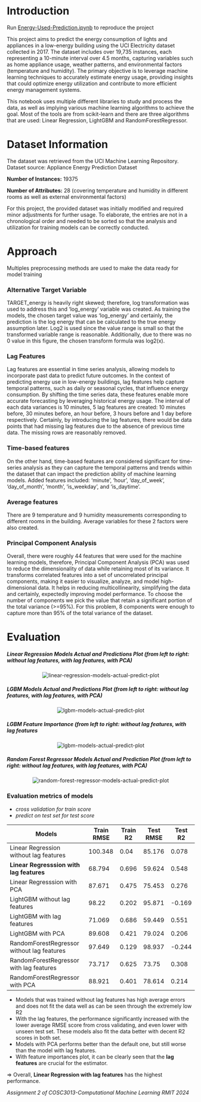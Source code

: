 

# Introduction

Run [Energy-Used-Prediction.ipynb](../main/Energy-Used-Prediction.ipynb) to reproduce the project

This project aims to predict the energy consumption of lights and appliances in a low-energy building using the UCI Electricity dataset collected in 2017. The dataset includes over 19,735 instances, each representing a 10-minute interval over 4.5 months, capturing variables such as home appliance usage, weather patterns, and environmental factors (temperature and humidity). The primary objective is to leverage machine learning techniques to accurately estimate energy usage, providing insights that could optimize energy utilization and contribute to more efficient energy management systems.

This notebook uses multiple different libraries to study and process the data, as well as implying various machine learning algorithms to achieve the goal. Most of the tools are from scikit-learn and there are three algorithms that are used: Linear Regression, LightGBM and RandomForestRegressor.

# Dataset Information

The dataset was retrieved from the UCI Machine Learning Repository.
Dataset source: Appliance Energy Prediction Dataset

**Number of Instances:** 19375  

**Number of Attributes:**	28 (covering temperature and humidity in different rooms as well as external environmental factors)

For this project, the provided dataset was initially modified and required minor adjustments for further usage. To elaborate, the entries are not in a chronological order and needed to be sorted so that the analysis and utilization for training models can be correctly conducted. 


# Approach
Multiples preprocessing methods are used to make the data ready for model training

### Alternative Target Variable
TARGET_energy is heavily right skewed; therefore, log transformation was used to address this and ‘log_energy’ variable was created. 
As training the models, the chosen target value was ‘log_energy’ and certainly, the prediction is the log energy that can be calculated to the true energy assumption later. 
Log2 is used since the value range is small so that the transformed variable range is reasonable. 
Additionally, due to there was no 0 value in this figure, the chosen transform formula was log⁡2(x).

### Lag Features
Lag features are essential in time series analysis, allowing models to incorporate past data to predict future outcomes. In the context of predicting energy use in low-energy buildings, lag features help capture temporal patterns, such as daily or seasonal cycles, that influence energy consumption. 
By shifting the time series data, these features enable more accurate forecasting by leveraging historical energy usage. 
The interval of each data variances is 10 minutes, 5 lag features are created: 10 minutes before, 30 minutes before, an hour before, 3 hours before and 1 day before respectively. 
Certainly, by introducing the lag features, there would be data points that had missing lag features due to the absence of previous time data. The missing rows are reasonably removed.

### Time-based features
On the other hand, time-based features are considered significant for time-series analysis as they can capture the temporal patterns and trends within the dataset that can impact the prediction ability of machine learning models. 
Added features included: ‘minute’, ‘hour’, ‘day_of_week’, ‘day_of_month’, ‘month’, ‘is_weekday’, and ‘is_daytime’.

### Average features
There are 9 temperature and 9 humidity measurements corresponding to different rooms in the building. 
Average variables for these 2 factors were also created.

### Principal Component Analysis
Overall, there were roughly 44 features that were used for the machine learning models, therefore, Principal Component Analysis (PCA) was used to reduce the dimensionality of data while retaining most of its variance. 
It transforms correlated features into a set of uncorrelated principal components, making it easier to visualize, analyze, and model high-dimensional data. 
It helps in reducing multicollinearity, simplifying the data and certainly, expectedly improving model performance. To choose the number of components we pick the value that retain a significant portion of the total variance (>=95%). 
For this problem, 8 components were enough to capture more than 95% of the total variance of the dataset.


# Evaluation


##### Linear Regression Models Actual and Predictions Plot (from left to right: *without lag features*, *with lag features*, *with PCA*)

<p align="center">
  <img src="https://github.com/tringuyenbao/Appliance-Energy-Use-Prediction/blob/main/images/linear-regression-models-actual-predict-plot.png?raw=true" alt="linear-regression-models-actual-predict-plot"/>
</p>

##### LGBM Models Actual and Predictions Plot (from left to right: *without lag features*, *with lag features*, *with PCA*)

<p align="center">
  <img src="https://github.com/tringuyenbao/Appliance-Energy-Use-Prediction/blob/main/images/lgbm-models-actual-predict-plot.png?raw=true" alt="lgbm-models-actual-predict-plot"/>
</p>

##### LGBM Feature Importance (from left to right: *without lag features*, *with lag features*

<p align="center">
  <img src="https://github.com/tringuyenbao/Appliance-Energy-Use-Prediction/blob/main/images/lgbm-features-importance.png?raw=true" alt="lgbm-models-actual-predict-plot"/>
</p>

##### Random Forest Regressor Models Actual and Prediction Plot (from left to right: *without lag features*, *with lag features*, *with PCA*)

<p align="center">
  <img src="https://github.com/tringuyenbao/Appliance-Energy-Use-Prediction/blob/main/images/random-forest-regressor-models-actual-predict-plot.png?raw=true" alt="random-forest-regressor-models-actual-predict-plot"/>
</p>

### Evaluation metrics of models
- *cross validation for train score*
- *predict on test set for test score*

| Models                                       | Train RMSE | Train R2 | Test RMSE | Test R2 |
|----------------------------------------------|------------|----------|-----------|---------|
|Linear Regression without lag features        | 100.348    | 0.04     | 85.176    | 0.078   |
|**Linear Regresssion with lag features**      | 68.794     | 0.696    | 59.624    | 0.548   |
|Linear Regresssion with PCA                   | 87.671     | 0.475    | 75.453    | 0.276   |
|LightGBM without lag features                 | 98.22      | 0.202    | 95.871    | -0.169  |
|LightGBM with lag features                    | 71.069     | 0.686    | 59.449    | 0.551   |
|LightGBM with PCA                             | 89.608     | 0.421    | 79.024    | 0.206   |
|RandomForestRegressor without lag features    | 97.649     | 0.129    | 98.937    | -0.244  |
|RandomForestRegressor with lag features       | 73.717     | 0.625    | 73.75     | 0.308   |
|RandomForestRegressor with PCA                | 88.921     | 0.401    | 78.614    | 0.214   |

- Models that was trained without lag features has high average errors and does not fit the data well as can be seen through the extremely low R2
- With the lag features, the performance significantly increased with the lower average RMSE score from cross validating, and even lower with unseen test set. These models also fit the data better with decent R2 scores in both set.
- Models with PCA performs better than the default one, but still worse than the model with lag features.
- With feature importances plot, it can be clearly seen that the **lag features** are crucial for the estimator.

=> Overall, **Linear Regression with lag features** has the highest performance.

*Assignment 2 of COSC3013-Computational Machine Learning RMIT 2024*
